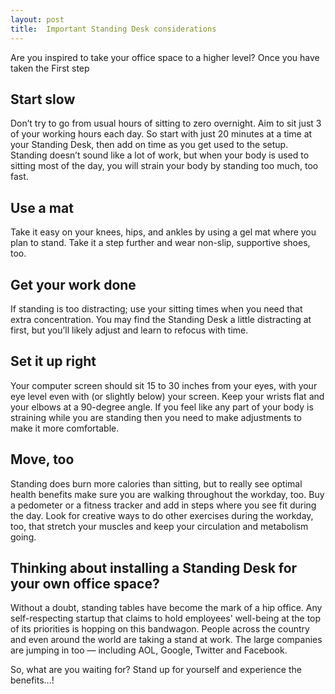 ```yaml
---
layout: post
title:  Important Standing Desk considerations
---
```


Are you inspired to take your office space to a higher level? Once you have taken the First step

## Start slow
Don’t try to go from usual hours of sitting to zero overnight. Aim
to sit just 3 of your working hours each day. So start with just 20 minutes at a time at your Standing Desk, then
add on time as you get used to the setup. Standing doesn’t sound like a lot of work, but when your body is used
to sitting most of the day, you will strain your body by standing too much, too fast.

## Use a mat
Take it easy on your knees, hips, and ankles by using a gel mat where
you plan to stand. Take it a step further and wear non-slip, supportive shoes, too.

## Get your work done
If standing is too distracting; use your sitting times when
you need that extra concentration. You may find the Standing Desk a little distracting at first, but you’ll likely
adjust and learn to refocus with time.

## Set it up right
Your computer screen should sit 15 to 30 inches from your eyes,
with your eye level even with (or slightly below) your screen. Keep your wrists flat and your elbows at a 90-degree
angle. If you feel like any part of your body is straining while you are standing then you need to make adjustments
to make it more comfortable.

## Move, too
Standing does burn more calories than sitting, but to really see optimal
health benefits make sure you are walking throughout the workday, too. Buy a pedometer or a fitness tracker and
add in steps where you see fit during the day. Look for creative ways to do other exercises during the workday,
too, that stretch your muscles and keep your circulation and metabolism going.

## Thinking about installing a Standing Desk for your own office space? 
Without a doubt,
standing tables have become the mark of a hip office. Any self-respecting startup that claims to hold employees'
well-being at the top of its priorities is hopping on this bandwagon. People across the country and even around
the world are taking a stand at work. The large companies are jumping in too — including AOL, Google, Twitter and
Facebook.

So, what are you waiting for? Stand up for yourself and experience the benefits…!
